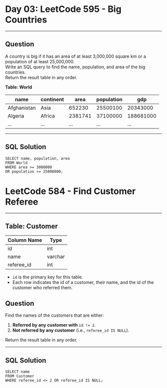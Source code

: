 # Day 03: LeetCode 595 - Big Countries

---

## Question

A country is big if it has an area of at least 3,000,000 square km or a population of at least 25,000,000.  
Write an SQL query to find the name, population, and area of the big countries.  
Return the result table in any order.

**Table: World**

| name        | continent | area    | population | gdp      |
|-------------|-----------|---------|------------|----------|
| Afghanistan | Asia      | 652230  | 25500100   | 20343000 |
| Algeria     | Africa    | 2381741 | 37100000   | 188681000|
| ...         | ...       | ...     | ...        | ...      |

---

## SQL Solution
````
SELECT name, population, area
FROM World
WHERE area >= 3000000
OR population >= 25000000;
````
# LeetCode 584 - Find Customer Referee

---

## Table: Customer

| Column Name | Type    |
|-------------|---------|
| id          | int     |
| name        | varchar |
| referee_id  | int     |

- `id` is the primary key for this table.
- Each row indicates the id of a customer, their name, and the id of the customer who referred them.



## Question

Find the names of the customers that are either:
1. **Referred by any customer with** `id != 2`.
2. **Not referred by any customer** (i.e., `referee_id IS NULL`).

Return the result table in any order.

---


## SQL Solution
````
SELECT name
FROM Customer
WHERE referee_id <> 2 OR referee_id IS NULL;
````

